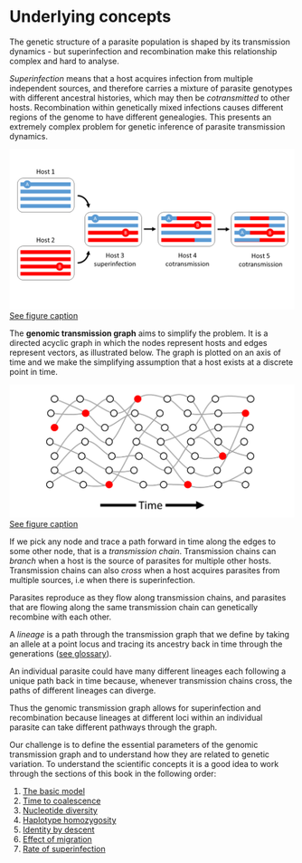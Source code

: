 # Underlying concepts

The genetic structure of a parasite population is shaped by its transmission dynamics - but superinfection and recombination make this relationship complex and hard to analyse.  

*Superinfection* means that a host acquires infection from multiple independent sources, and therefore carries a mixture of parasite genotypes with different ancestral histories, which may then be *cotransmitted* to other hosts.  Recombination within genetically mixed infections causes different regions of the genome to have different genealogies.  This presents an extremely complex problem for genetic inference of parasite transmission dynamics.

![superinfection](superinfection.png)
[See figure caption](superinfection.md)

The **genomic transmission graph** aims to simplify the problem.  It is a directed acyclic graph in which the nodes represent hosts and edges represent vectors, as illustrated below. The graph is plotted on an axis of time and we make the simplifying assumption that a host exists at a discrete point in time.

![transmission-graph](transmission-graph.png)
[See figure caption](transmission-graph.md) 

If we pick any node and trace a path forward in time along the edges to some other node, that is a *transmission chain*. Transmission chains can *branch* when a host is the source of parasites for multiple other hosts.  Transmission chains can also *cross* when a host acquires parasites from multiple sources, i.e when there is superinfection.

Parasites reproduce as they flow along transmission chains, and parasites that are flowing along the same transmission chain can genetically recombine with each other.

A *lineage* is a path through the transmission graph that we define by taking an allele at a point locus and tracing its ancestry back in time through the generations ([see glossary](glossary.md)). 

An individual parasite could have many different lineages each following a unique path back in time because, whenever transmission chains cross, the paths of different lineages can diverge. 

Thus the genomic transmission graph allows for superinfection and recombination because lineages at different loci within an individual parasite can take different pathways through the graph.  

Our challenge is to define the essential parameters of the genomic transmission graph and to understand how they are related to genetic variation.  To understand the scientific concepts it is a good idea to work through the sections of this book in the following order:

1. [The basic model](basic-model.md)
1. [Time to coalescence](coalescence-time-basic.ipynb)
1. [Nucleotide diversity](nucleotide-diversity.ipynb)
1. [Haplotype homozygosity](haplotype-homozygosity.ipynb)
1. [Identity by descent](ibd.ipynb)
1. [Effect of migration](migration-simple.ipynb)
1. [Rate of superinfection](fws-compare-methods.ipynb)